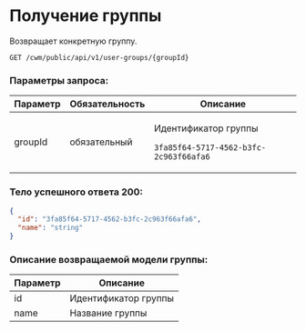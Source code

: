 # Получение группы

Возвращает конкретную группу.

`GET /cwm/public/api/v1/user-groups/{groupId}`

### Параметры запроса:

| Параметр | Обязательность | Описание                                                                            |
| -------- | -------------- | ----------------------------------------------------------------------------------- |
| groupId  | обязательный   | <p>Идентификатор группы</p><p><code>3fa85f64-5717-4562-b3fc-2c963f66afa6</code></p> |

### Тело успешного ответа 200:

```json
{
  "id": "3fa85f64-5717-4562-b3fc-2c963f66afa6",
  "name": "string"
}
```

### Описание возвращаемой модели группы:

| Параметр | Описание             |
| -------- | -------------------- |
| id       | Идентификатор группы |
| name     | Название группы      |
